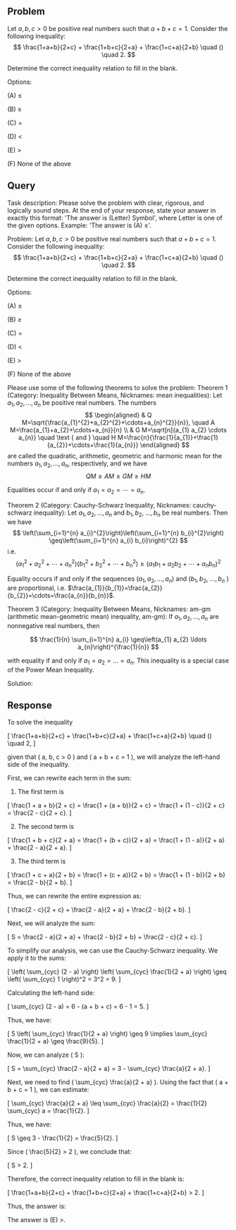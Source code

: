 ## Problem

Let $a, b, c > 0$ be positive real numbers such that $a + b + c = 1$. Consider the following inequality:
$$
\frac{1+a+b}{2+c} + \frac{1+b+c}{2+a} + \frac{1+c+a}{2+b} \quad () \quad 2.
$$

Determine the correct inequality relation to fill in the blank.

Options:

(A) $\leq$ 

(B) $\geq$

(C) $=$ 

(D) $<$

(E) $>$

(F) None of the above

## Query

Task description: Please solve the problem with clear, rigorous, and logically sound steps. At the end of your response, state your answer in exactly this format: 'The answer is (Letter) Symbol', where Letter is one of the given options. Example: 'The answer is (A) $\leq$'.

Problem: Let $a, b, c > 0$ be positive real numbers such that $a + b + c = 1$. Consider the following inequality:
$$
\frac{1+a+b}{2+c} + \frac{1+b+c}{2+a} + \frac{1+c+a}{2+b} \quad () \quad 2.
$$

Determine the correct inequality relation to fill in the blank.

Options:

(A) $\leq$ 

(B) $\geq$

(C) $=$ 

(D) $<$

(E) $>$

(F) None of the above

Please use some of the following theorems to solve the problem:
Theorem 1 (Category: Inequality Between Means, Nicknames: mean inequalities): Let $a_{1}, a_{2}, \ldots, a_{n}$ be positive real numbers. The numbers
$$
\begin{aligned}
& Q M=\sqrt{\frac{a_{1}^{2}+a_{2}^{2}+\cdots+a_{n}^{2}}{n}}, \quad A M=\frac{a_{1}+a_{2}+\cdots+a_{n}}{n} \\
& G M=\sqrt[n]{a_{1} a_{2} \cdots a_{n}} \quad \text { and } \quad H M=\frac{n}{\frac{1}{a_{1}}+\frac{1}{a_{2}}+\cdots+\frac{1}{a_{n}}}
\end{aligned}
$$
are called the quadratic, arithmetic, geometric and harmonic mean for the numbers $a_{1}, a_{2}, \ldots, a_{n}$, respectively, and we have
$$
Q M \geq A M \geq G M \geq H M
$$

Equalities occur if and only if $a_{1}=a_{2}=\cdots=a_{n}$.

Theorem 2 (Category: Cauchy-Schwarz Inequality, Nicknames: cauchy-schwarz inequality): Let $a_{1}, a_{2}, \ldots, a_{n}$ and $b_{1}, b_{2}$, $\ldots, b_{n}$ be real numbers. Then we have
$$
\left(\sum_{i=1}^{n} a_{i}^{2}\right)\left(\sum_{i=1}^{n} b_{i}^{2}\right) \geq\left(\sum_{i=1}^{n} a_{i} b_{i}\right)^{2}
$$
i.e.
$$
\left(a_{1}^{2}+a_{2}^{2}+\cdots+a_{n}^{2}\right)\left(b_{1}^{2}+b_{2}^{2}+\cdots+b_{n}^{2}\right) \geq\left(a_{1} b_{1}+a_{2} b_{2}+\cdots+a_{n} b_{n}\right)^{2}
$$

Equality occurs if and only if the sequences $\left(a_{1}, a_{2}, \ldots, a_{n}\right)$ and $\left(b_{1}, b_{2}\right.$, $\ldots, b_{n}$ ) are proportional, i.e. $\frac{a_{1}}{b_{1}}=\frac{a_{2}}{b_{2}}=\cdots=\frac{a_{n}}{b_{n}}$.

Theorem 3 (Category: Inequality Between Means, Nicknames: am-gm (arithmetic mean-geometric mean) inequality, am-gm): If $a_{1}, a_{2}, \ldots, a_{n}$ are nonnegative real numbers, then

$$
\frac{1}{n} \sum_{i=1}^{n} a_{i} \geq\left(a_{1} a_{2} \ldots a_{n}\right)^{\frac{1}{n}}
$$

with equality if and only if $a_{1}=a_{2}=\ldots=a_{n}$. This inequality is a special case of the Power Mean Inequality.

Solution:

## Response

To solve the inequality 

\[
\frac{1+a+b}{2+c} + \frac{1+b+c}{2+a} + \frac{1+c+a}{2+b} \quad () \quad 2,
\]

given that \( a, b, c > 0 \) and \( a + b + c = 1 \), we will analyze the left-hand side of the inequality.

First, we can rewrite each term in the sum:

1. The first term is 

\[
\frac{1 + a + b}{2 + c} = \frac{1 + (a + b)}{2 + c} = \frac{1 + (1 - c)}{2 + c} = \frac{2 - c}{2 + c}.
\]

2. The second term is 

\[
\frac{1 + b + c}{2 + a} = \frac{1 + (b + c)}{2 + a} = \frac{1 + (1 - a)}{2 + a} = \frac{2 - a}{2 + a}.
\]

3. The third term is 

\[
\frac{1 + c + a}{2 + b} = \frac{1 + (c + a)}{2 + b} = \frac{1 + (1 - b)}{2 + b} = \frac{2 - b}{2 + b}.
\]

Thus, we can rewrite the entire expression as:

\[
\frac{2 - c}{2 + c} + \frac{2 - a}{2 + a} + \frac{2 - b}{2 + b}.
\]

Next, we will analyze the sum:

\[
S = \frac{2 - a}{2 + a} + \frac{2 - b}{2 + b} + \frac{2 - c}{2 + c}.
\]

To simplify our analysis, we can use the Cauchy-Schwarz inequality. We apply it to the sums:

\[
\left( \sum_{cyc} (2 - a) \right) \left( \sum_{cyc} \frac{1}{2 + a} \right) \geq \left( \sum_{cyc} 1 \right)^2 = 3^2 = 9.
\]

Calculating the left-hand side:

\[
\sum_{cyc} (2 - a) = 6 - (a + b + c) = 6 - 1 = 5.
\]

Thus, we have:

\[
5 \left( \sum_{cyc} \frac{1}{2 + a} \right) \geq 9 \implies \sum_{cyc} \frac{1}{2 + a} \geq \frac{9}{5}.
\]

Now, we can analyze \( S \):

\[
S = \sum_{cyc} \frac{2 - a}{2 + a} = 3 - \sum_{cyc} \frac{a}{2 + a}.
\]

Next, we need to find \( \sum_{cyc} \frac{a}{2 + a} \). Using the fact that \( a + b + c = 1 \), we can estimate:

\[
\sum_{cyc} \frac{a}{2 + a} \leq \sum_{cyc} \frac{a}{2} = \frac{1}{2} \sum_{cyc} a = \frac{1}{2}.
\]

Thus, we have:

\[
S \geq 3 - \frac{1}{2} = \frac{5}{2}.
\]

Since \( \frac{5}{2} > 2 \), we conclude that:

\[
S > 2.
\]

Therefore, the correct inequality relation to fill in the blank is:

\[
\frac{1+a+b}{2+c} + \frac{1+b+c}{2+a} + \frac{1+c+a}{2+b} > 2.
\]

Thus, the answer is:

The answer is (E) $>$.